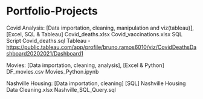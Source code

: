 # Portfolio-Projects

Covid Analysis: [Data importation, cleaning, manipulation and viz(tableau)], [Excel, SQL & Tableau]
Covid_deaths.xlsx
Covid_vaccinations.xlsx
SQL Script Covid_deaths.sql
Tableau - https://public.tableau.com/app/profile/bruno.ramos6010/viz/CovidDeathsDashboard20202021/Dashboard1


Movies: [Data importation, cleaning, analysis], [Excel & Python]
DF_movies.csv
Movies_Python.ipynb

Nashville Housing: [Data importation, cleaning] [SQL]
Nashville Housing Data Cleaning.xlsx
Nashville_SQL_Query.sql



